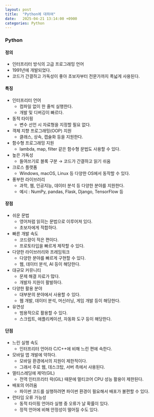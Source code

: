 ```yaml
---
layout: post
title:  "Python에 대하여"
date:   2025-04-21 13:14:00 +0900
categories: Python
---
```


### Python

#### 정의

- 인터프리터 방식의 고급 프로그래밍 언어
- 1991년에 개발되었다.
- 코드가 간결하고 가독성이 좋아 초보자부터 전문가까지 폭넓게 사용된다.

#### 특징

- 인터프리터 언어
    - 컴파일 없이 한 줄씩 실행한다.
    - 개발 및 디버깅이 빠르다.
- 동적 타이핑
    - 변수 선언 시 자료형을 지정할 필요 없다.
- 객체 지향 프로그래밍(OOP) 지원
    - 클래스, 상속, 캡슐화 등을 지원한다.
- 함수형 프로그래밍 지원
    - lambda, map, filter 같은 함수형 문법도 사용할 수 있다.
- 높은 가독성
    - 들여쓰기로 블록 구분 → 코드가 간결하고 읽기 쉬움
- 크로스 플랫폼
    - Windows, macOS, Linux 등 다양한 OS에서 동작할 수 있다.
- 풍부한 라이브러리
    - 과학, 웹, 인공지능, 데이터 분석 등 다양한 분야를 지원한다.
    - 예시 : NumPy, pandas, Flask, Django, TensorFlow 등

#### 장점

- 쉬운 문법
    - 영어처럼 읽히는 문법으로 이루어져 있다.
    - 초보자에게 적합하다.
- 빠른 개발 속도
    - 코드량이 적은 편이다.
    - 프로토타입을 빠르게 제작할 수 있다.
- 다양한 라이브러리와 프레임워크
    - 다양한 분야를 빠르게 구현할 수 있다.
    - 웹, 데이터 분석, AI 등이 해당한다.
- 대규모 커뮤니티
    - 문제 해결 자료가 많다.
    - 개발자 지원이 활발하다.
- 다양한 활용 분야
    - 대부분의 분야에서 사용할 수 있다.
    - 웹 개발, 데이터 분석, 머신러닝, 게임 개발 등이 해당한다.
- 유연성
    - 범용적으로 활용할 수 있다.
    - 스크립트, 애플리케이션, 자동화 도구 등이 해당한다.

#### 단점

- 느린 실행 속도
    - 인터프리터 언어라 C/C++에 비해 느린 편에 속한다.
- 모바일 앱 개발에 약하다.
    - 모바일 환경에서의 지원이 제한적이다.
    - 그래서 주로 웹, 데스크탑, 서버 측에서 사용된다.
- 멀티스레딩에 제약(GIL)
    - 전역 인터프리터 락(GIL) 때문에 멀티코어 CPU 성능 활용이 제한된다.
- 배포의 어려움
    - 파이썬 코드를 실행하려면 파이썬 환경이 필요해서 배포가 불편할 수 있다.
- 런타임 오류 가능성
    - 동적 타이핑 언어라 실행 중 오류가 날 확률이 있다.
    - 정적 언어에 비해 안정성이 떨어질 수도 있다.